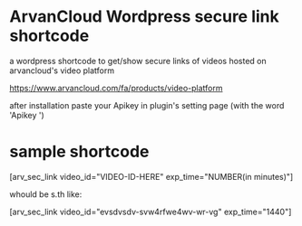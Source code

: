 # ArvanCloud Wordpress secure link shortcode
a wordpress shortcode to get/show secure links of videos hosted on arvancloud's video platform

https://www.arvancloud.com/fa/products/video-platform

after installation paste your Apikey in plugin's setting page (with the word 'Apikey ')
# sample shortcode

[arv_sec_link video_id="VIDEO-ID-HERE" exp_time="NUMBER(in minutes)"]

whould be s.th like:

[arv_sec_link video_id="evsdvsdv-svw4rfwe4wv-wr-vg" exp_time="1440"]

